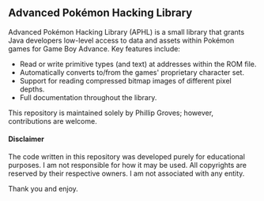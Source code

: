 ## Advanced Pokémon Hacking Library

Advanced Pokémon Hacking Library (APHL) is a small library that grants Java developers low-level access to data and assets within Pokémon games for Game Boy Advance. Key features include:

  - Read or write primitive types (and text) at addresses within the ROM file.
  - Automatically converts to/from the games' proprietary character set.
  - Support for reading compressed bitmap images of different pixel depths.
  - Full documentation throughout the library.

This repository is maintained solely by Phillip Groves; however, contributions are welcome. 

#### Disclaimer

The code written in this repository was developed purely for educational purposes. I am not responsible for how it may be used. All copyrights are reserved by their respective owners. I am not associated with any entity. 

Thank you and enjoy.